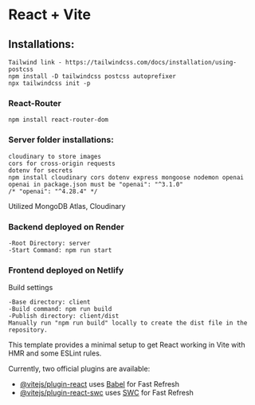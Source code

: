 # React + Vite

## Installations:
```
Tailwind link - https://tailwindcss.com/docs/installation/using-postcss
npm install -D tailwindcss postcss autoprefixer
npx tailwindcss init -p
```

### React-Router
```
npm install react-router-dom
```


### Server folder installations:
```
cloudinary to store images
cors for cross-origin requests
dotenv for secrets
npm install cloudinary cors dotenv express mongoose nodemon openai
openai in package.json must be "openai": "^3.1.0"
/* "openai": "^4.28.4" */
```

Utilized MongoDB Atlas, Cloudinary
### Backend deployed on Render
```
-Root Directory: server
-Start Command: npm run start
```

### Frontend deployed on Netlify
Build settings
```
-Base directory: client
-Build command: npm run build
-Publish directory: client/dist
Manually run "npm run build" locally to create the dist file in the repository.
```

This template provides a minimal setup to get React working in Vite with HMR and some ESLint rules.

Currently, two official plugins are available:

- [@vitejs/plugin-react](https://github.com/vitejs/vite-plugin-react/blob/main/packages/plugin-react/README.md) uses [Babel](https://babeljs.io/) for Fast Refresh
- [@vitejs/plugin-react-swc](https://github.com/vitejs/vite-plugin-react-swc) uses [SWC](https://swc.rs/) for Fast Refresh
